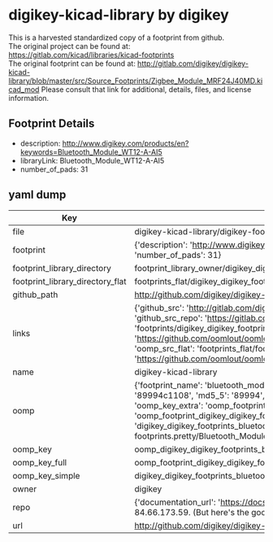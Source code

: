 # digikey-kicad-library by digikey  
This is a harvested standardized copy of a footprint from github.  
The original project can be found at:  
https://gitlab.com/kicad/libraries/kicad-footprints  
The original footprint can be found at:
http://gitlab.com/digikey/digikey-kicad-library/blob/master/src/Source_Footprints/Zigbee_Module_MRF24J40MD.kicad_mod
Please consult that link for additional, details, files, and license information.  
## Footprint Details
* description: http://www.digikey.com/products/en?keywords=Bluetooth_Module_WT12-A-AI5  
* libraryLink: Bluetooth_Module_WT12-A-AI5  
* number_of_pads: 31  
## yaml dump  
| Key | Value |  
| --- | --- |  
| file | digikey-kicad-library/digikey-footprints.pretty/Bluetooth_Module_WT12-A-AI5.kicad_mod |  
| footprint | {'description': 'http://www.digikey.com/products/en?keywords=Bluetooth_Module_WT12-A-AI5', 'libraryLink': 'Bluetooth_Module_WT12-A-AI5', 'number_of_pads': 31} |  
| footprint_library_directory | footprint_library_owner/digikey_digikey-kicad-library |  
| footprint_library_directory_flat | footprints_flat/digikey_digikey_footprints_bluetooth_module_wt12_a_ai5/working |  
| github_path | http://github.com/digikey/digikey-kicad-library/blob/master/digikey-footprints.pretty/Bluetooth_Module_WT12-A-AI5.kicad_mod |  
| links | {'github_src': 'http://gitlab.com/digikey/digikey-kicad-library/blob/master/src/Source_Footprints/Zigbee_Module_MRF24J40MD.kicad_mod', 'github_src_repo': 'https://gitlab.com/kicad/libraries/kicad-footprints', 'oomp_bot': 'footprints/digikey_digikey_footprints_bluetooth_module_wt12_a_ai5/working', 'oomp_bot_github': 'https://github.com/oomlout/oomlout_oomp_footprint_bot/tree/main/footprints/digikey_digikey_footprints_bluetooth_module_wt12_a_ai5/working', 'oomp_src_flat': 'footprints_flat/footprints_flat/digikey_digikey_footprints_bluetooth_module_wt12_a_ai5/working', 'oomp_src_flat_github': 'https://github.com/oomlout/oomlout_oomp_footprint_src/tree/main/footprints_flat/digikey_digikey_footprints_bluetooth_module_wt12_a_ai5/working'} |  
| name | digikey-kicad-library |  
| oomp | {'footprint_name': 'bluetooth_module_wt12_a_ai5', 'library_name': 'digikey_footprints', 'md5': '89994c11084952c42d69988e24fa16e9', 'md5_10': '89994c1108', 'md5_5': '89994', 'md5_6': '89994c', 'oomp_key': 'oomp_digikey_digikey_footprints_bluetooth_module_wt12_a_ai5', 'oomp_key_extra': 'oomp_footprint_digikey_digikey_footprints_bluetooth_module_wt12_a_ai5', 'oomp_key_full': 'oomp_footprint_digikey_digikey_footprints_bluetooth_module_wt12_a_ai5_89994c', 'oomp_key_simple': 'digikey_digikey_footprints_bluetooth_module_wt12_a_ai5', 'original_filename': 'digikey-kicad-library/digikey-footprints.pretty/Bluetooth_Module_WT12-A-AI5.kicad_mod', 'owner_name': 'digikey'} |  
| oomp_key | oomp_digikey_digikey_footprints_bluetooth_module_wt12_a_ai5 |  
| oomp_key_full | oomp_footprint_digikey_digikey_footprints_bluetooth_module_wt12_a_ai5 |  
| oomp_key_simple | digikey_digikey_footprints_bluetooth_module_wt12_a_ai5 |  
| owner | digikey |  
| repo | {'documentation_url': 'https://docs.github.com/rest/overview/resources-in-the-rest-api#rate-limiting', 'message': "API rate limit exceeded for 84.66.173.59. (But here's the good news: Authenticated requests get a higher rate limit. Check out the documentation for more details.)"} |  
| url | http://github.com/digikey/digikey-kicad-library |  

